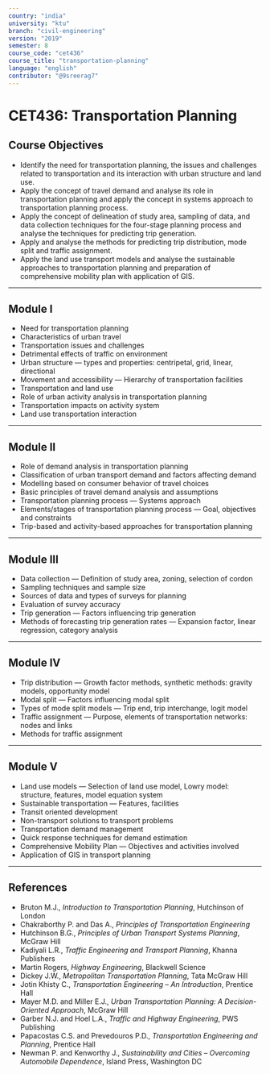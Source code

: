 ```yaml
---
country: "india"
university: "ktu"
branch: "civil-engineering"
version: "2019"
semester: 8
course_code: "cet436"
course_title: "transportation-planning"
language: "english"
contributor: "@9sreerag7"
---
```


# CET436: Transportation Planning

## Course Objectives

- Identify the need for transportation planning, the issues and challenges related to transportation and its interaction with urban structure and land use.  
- Apply the concept of travel demand and analyse its role in transportation planning and apply the concept in systems approach to transportation planning process.  
- Apply the concept of delineation of study area, sampling of data, and data collection techniques for the four-stage planning process and analyse the techniques for predicting trip generation.  
- Apply and analyse the methods for predicting trip distribution, mode split and traffic assignment.  
- Apply the land use transport models and analyse the sustainable approaches to transportation planning and preparation of comprehensive mobility plan with application of GIS.  

---

## Module I

- Need for transportation planning  
- Characteristics of urban travel  
- Transportation issues and challenges  
- Detrimental effects of traffic on environment  
- Urban structure — types and properties: centripetal, grid, linear, directional  
- Movement and accessibility — Hierarchy of transportation facilities  
- Transportation and land use  
- Role of urban activity analysis in transportation planning  
- Transportation impacts on activity system  
- Land use transportation interaction  

---

## Module II

- Role of demand analysis in transportation planning  
- Classification of urban transport demand and factors affecting demand  
- Modelling based on consumer behavior of travel choices  
- Basic principles of travel demand analysis and assumptions  
- Transportation planning process — Systems approach  
- Elements/stages of transportation planning process — Goal, objectives and constraints  
- Trip-based and activity-based approaches for transportation planning  

---

## Module III

- Data collection — Definition of study area, zoning, selection of cordon  
- Sampling techniques and sample size  
- Sources of data and types of surveys for planning  
- Evaluation of survey accuracy  
- Trip generation — Factors influencing trip generation  
- Methods of forecasting trip generation rates — Expansion factor, linear regression, category analysis  

---

## Module IV

- Trip distribution — Growth factor methods, synthetic methods: gravity models, opportunity model  
- Modal split — Factors influencing modal split  
- Types of mode split models — Trip end, trip interchange, logit model  
- Traffic assignment — Purpose, elements of transportation networks: nodes and links  
- Methods for traffic assignment  

---

## Module V

- Land use models — Selection of land use model, Lowry model: structure, features, model equation system  
- Sustainable transportation — Features, facilities  
- Transit oriented development  
- Non-transport solutions to transport problems  
- Transportation demand management  
- Quick response techniques for demand estimation  
- Comprehensive Mobility Plan — Objectives and activities involved  
- Application of GIS in transport planning  

---

## References

- Bruton M.J., *Introduction to Transportation Planning*, Hutchinson of London  
- Chakraborthy P. and Das A., *Principles of Transportation Engineering*  
- Hutchinson B.G., *Principles of Urban Transport Systems Planning*, McGraw Hill  
- Kadiyali L.R., *Traffic Engineering and Transport Planning*, Khanna Publishers  
- Martin Rogers, *Highway Engineering*, Blackwell Science  
- Dickey J.W., *Metropolitan Transportation Planning*, Tata McGraw Hill  
- Jotin Khisty C., *Transportation Engineering – An Introduction*, Prentice Hall  
- Mayer M.D. and Miller E.J., *Urban Transportation Planning: A Decision-Oriented Approach*, McGraw Hill  
- Garber N.J. and Hoel L.A., *Traffic and Highway Engineering*, PWS Publishing  
- Papacostas C.S. and Prevedouros P.D., *Transportation Engineering and Planning*, Prentice Hall  
- Newman P. and Kenworthy J., *Sustainability and Cities – Overcoming Automobile Dependence*, Island Press, Washington DC  
